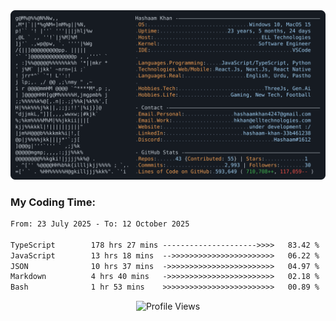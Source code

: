 <a href="https://github.com/HashaamKhan19/HashaamKhan19">
  <picture>
    <source media="(prefers-color-scheme: dark)" srcset="https://raw.githubusercontent.com/HashaamKhan19/HashaamKhan19/main/dark_mode.svg">
    <img alt="Hashaam Khan's GitHub Profile README" src="https://raw.githubusercontent.com/HashaamKhan19/HashaamKhan19/main/dark_mode.svg">
  </picture>
</a>

<h3>My Coding Time:</h1>
<!--START_SECTION:waka-->

```txt
From: 23 July 2025 - To: 12 October 2025

TypeScript        178 hrs 27 mins --------------------->>>>   83.42 %
JavaScript        13 hrs 18 mins  -->>>>>>>>>>>>>>>>>>>>>>>   06.22 %
JSON              10 hrs 37 mins  ->>>>>>>>>>>>>>>>>>>>>>>>   04.97 %
Markdown          4 hrs 40 mins   ->>>>>>>>>>>>>>>>>>>>>>>>   02.18 %
Bash              1 hr 53 mins    >>>>>>>>>>>>>>>>>>>>>>>>>   00.89 %
```

<!--END_SECTION:waka-->

<p align="center">
  <img src="https://komarev.com/ghpvc/?username=HashaamKhan19&color=grey&style=for-the-badge&abbreviated=true" alt="Profile Views"/>
</p>
